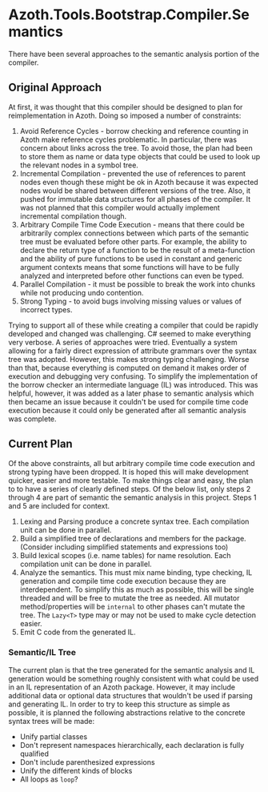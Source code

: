 # Azoth.Tools.Bootstrap.Compiler.Semantics

There have been several approaches to the semantic analysis portion of the compiler.

## Original Approach

At first, it was thought that this compiler should be designed to plan for reimplementation in Azoth. Doing so imposed a number of constraints:

1. Avoid Reference Cycles - borrow checking and reference counting in Azoth make reference cycles problematic. In particular, there was concern about links across the tree. To avoid those, the plan had been to store them as name or data type objects that could be used to look up the relevant nodes in a symbol tree.
2. Incremental Compilation - prevented the use of references to parent nodes even though these might be ok in Azoth because it was expected nodes would be shared between different versions of the tree. Also, it pushed for immutable data structures for all phases of the compiler. It was not planned that this compiler would actually implement incremental compilation though.
3. Arbitrary Compile Time Code Execution - means that there could be arbitrarily complex connections between which parts of the semantic tree must be evaluated before other parts. For example, the ability to declare the return type of a function to be the result of a meta-function and the ability of pure functions to be used in constant and generic argument contexts means that some functions will have to be fully analyzed and interpreted before other functions can even be typed.
4. Parallel Compilation - it must be possible to break the work into chunks while not producing undo contention.
5. Strong Typing - to avoid bugs involving missing values or values of incorrect types.

Trying to support all of these while creating a compiler that could be rapidly developed and changed was challenging. C# seemed to make everything very verbose. A series of approaches were tried. Eventually a system allowing for a fairly direct expression of attribute grammars over the syntax tree was adopted. However, this makes strong typing challenging. Worse than that, because everything is computed on demand it makes order of execution and debugging very confusing. To simplify the implementation of the borrow checker an intermediate language (IL) was introduced. This was helpful, however, it was added as a later phase to semantic analysis which then became an issue because it couldn't be used for compile time code execution because it could only be generated after all semantic analysis was complete.

## Current Plan

Of the above constraints, all but arbitrary compile time code execution and strong typing have been dropped. It is hoped this will make development quicker, easier and more testable. To make things clear and easy, the plan to to have a series of clearly defined steps. Of the below list, only steps 2 through 4 are part of semantic the semantic analysis in this project. Steps 1 and 5 are included for context.

1. Lexing and Parsing produce a concrete syntax tree. Each compilation unit can be done in parallel.
2. Build a simplified tree of declarations and members for the package. (Consider including simplified statements and expressions too)
3. Build lexical scopes (i.e. name tables) for name resolution. Each compilation unit can be done in parallel.
4. Analyze the semantics. This must mix name binding, type checking, IL generation and compile time code execution because they are interdependent. To simplify this as much as possible, this will be single threaded and will be free to mutate the tree as needed. All mutator method/properties will be `internal` to other phases can't mutate the tree. The `Lazy<T>` type may or may not be used to make cycle detection easier.
5. Emit C code from the generated IL.

### Semantic/IL Tree

The current plan is that the tree generated for the semantic analysis and IL generation would be something roughly consistent with what could be used in an IL representation of an Azoth package. However, it may include additional data or optional data structures that wouldn't be used if parsing and generating IL. In order to try to keep this structure as simple as possible, it is planned the following abstractions relative to the concrete syntax trees will be made:

* Unify partial classes
* Don't represent namespaces hierarchically, each declaration is fully qualified
* Don't include parenthesized expressions
* Unify the different kinds of blocks
* All loops as `loop`?
